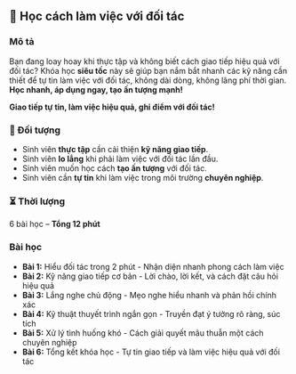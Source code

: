 ## 📌 Học cách làm việc với đối tác  

### Mô tả  
Bạn đang loay hoay khi thực tập và không biết cách giao tiếp hiệu quả với đối tác? Khóa học **siêu tốc** này sẽ giúp bạn nắm bắt nhanh các kỹ năng cần thiết để tự tin làm việc với đối tác, không dài dòng, không lãng phí thời gian. **Học nhanh, áp dụng ngay, tạo ấn tượng mạnh!**

**Giao tiếp tự tin, làm việc hiệu quả, ghi điểm với đối tác!**

### 🎯 Đối tượng  
- Sinh viên **thực tập** cần cải thiện **kỹ năng giao tiếp**.  
- Sinh viên **lo lắng** khi phải làm việc với đối tác lần đầu.  
- Sinh viên muốn học cách **tạo ấn tượng** với đối tác.  
- Sinh viên cần **tự tin** khi làm việc trong môi trường **chuyên nghiệp**.  

### ⏳ Thời lượng  
6 bài học – **Tổng 12 phút**  

### Bài học  
- **Bài 1:** Hiểu đối tác trong 2 phút - Nhận diện nhanh phong cách làm việc  
- **Bài 2:** Kỹ năng giao tiếp cơ bản - Lời chào, lời kết, và cách đặt câu hỏi hiệu quả  
- **Bài 3:** Lắng nghe chủ động - Mẹo nghe hiểu nhanh và phản hồi chính xác  
- **Bài 4:** Kỹ thuật thuyết trình ngắn gọn - Truyền đạt ý tưởng rõ ràng, súc tích  
- **Bài 5:** Xử lý tình huống khó - Cách giải quyết mâu thuẫn một cách chuyên nghiệp  
- **Bài 6:** Tổng kết khóa học - Tự tin giao tiếp và làm việc hiệu quả với đối tác